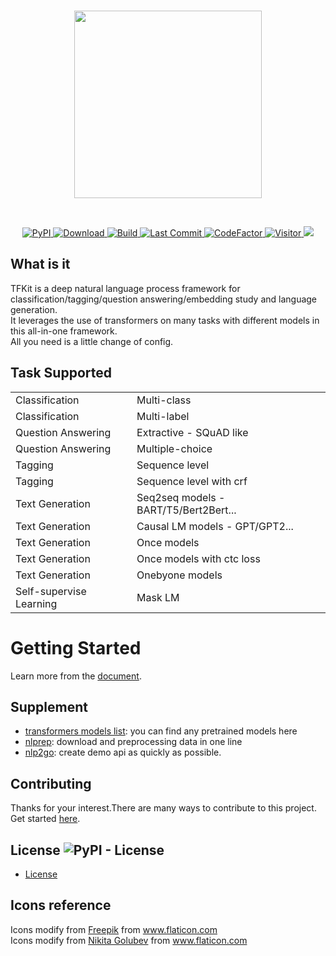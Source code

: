 <p  align="center">
    <br>
    <img src="https://raw.githubusercontent.com/voidful/TFkit/master/docs/img/tfkit.png" width="300"/>
    <br>
</p>
<br/>
<p align="center">
    <a href="https://pypi.org/project/tfkit/">
        <img alt="PyPI" src="https://img.shields.io/pypi/v/tfkit">
    </a>
    <a href="https://github.com/voidful/tfkit">
        <img alt="Download" src="https://img.shields.io/pypi/dm/tfkit">
    </a>
    <a href="https://github.com/voidful/tfkit">
        <img alt="Build" src="https://img.shields.io/github/workflow/status/voidful/tfkit/Python package">
    </a>
    <a href="https://github.com/voidful/tfkit">
        <img alt="Last Commit" src="https://img.shields.io/github/last-commit/voidful/tfkit">
    </a>
    <a href="https://www.codefactor.io/repository/github/voidful/tfkit/overview/master">
        <img src="https://www.codefactor.io/repository/github/voidful/tfkit/badge/master" alt="CodeFactor" />
    </a>
    <a href="https://github.com/voidful/tfkit">
        <img src="https://visitor-badge.glitch.me/badge?page_id=voidful.tfkit" alt="Visitor" />
    </a>
    <a href="https://codecov.io/gh/voidful/TFkit">
      <img src="https://codecov.io/gh/voidful/TFkit/branch/master/graph/badge.svg" />
    </a>
</p>

## What is it

TFKit is a deep natural language process framework for classification/tagging/question answering/embedding study and language generation.  
It leverages the use of transformers on many tasks with different models in this all-in-one framework.   
All you need is a little change of config.  

## Task Supported
|  |  |
|-|-|
| Classification  | Multi-class |
| Classification  | Multi-label |
| Question Answering  | Extractive - SQuAD like |
| Question Answering  | Multiple-choice |
| Tagging  | Sequence level |
| Tagging  | Sequence level with crf |
| Text Generation | Seq2seq models - BART/T5/Bert2Bert... |
| Text Generation | Causal LM models - GPT/GPT2... |
| Text Generation | Once models |
| Text Generation | Once models  with ctc loss |
| Text Generation | Onebyone models |
| Self-supervise Learning | Mask LM |

# Getting Started
Learn more from the [document](https://voidful.github.io/TFkit/).  

## Supplement
- [transformers models list](https://huggingface.co/models): you can find any pretrained models here   
- [nlprep](https://github.com/voidful/NLPrep): download and preprocessing data in one line     
- [nlp2go](https://github.com/voidful/nlp2go): create demo api as quickly as possible.


## Contributing
Thanks for your interest.There are many ways to contribute to this project. Get started [here](https://github.com/voidful/tfkit/blob/master/CONTRIBUTING.md).

## License ![PyPI - License](https://img.shields.io/github/license/voidful/tfkit)

* [License](https://github.com/voidful/tfkit/blob/master/LICENSE)

## Icons reference
Icons modify from <a href="http://www.freepik.com/" title="Freepik">Freepik</a> from <a href="https://www.flaticon.com/" title="Flaticon">www.flaticon.com</a>      
Icons modify from <a href="https://www.flaticon.com/authors/nikita-golubev" title="Nikita Golubev">Nikita Golubev</a> from <a href="https://www.flaticon.com/" title="Flaticon">www.flaticon.com</a>      
